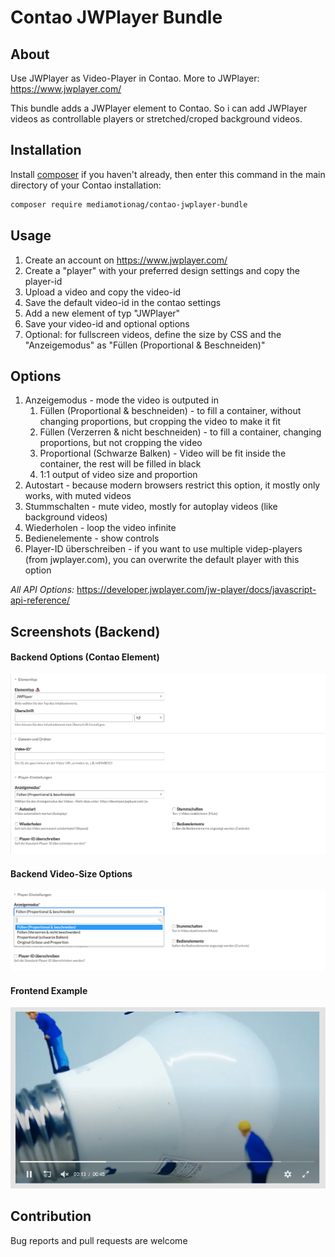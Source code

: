 
# Contao JWPlayer Bundle

## About
Use JWPlayer as Video-Player in Contao.
More to JWPlayer: https://www.jwplayer.com/

This bundle adds a JWPlayer element to Contao.
So i can add JWPlayer videos as controllable players or stretched/croped background videos.

## Installation
Install [composer](https://getcomposer.org) if you haven't already, then enter this command in the main directory of your Contao installation:
```sh
composer require mediamotionag/contao-jwplayer-bundle
```
## Usage
1. Create an account on https://www.jwplayer.com/
2. Create a "player" with your preferred design settings and copy the player-id
3. Upload a video and copy the video-id
4. Save the default video-id in the contao settings
5. Add a new element of typ "JWPlayer"
6. Save your video-id and optional options
7. Optional: for fullscreen videos, define the size by CSS and the "Anzeigemodus" as "Füllen (Proportional & Beschneiden)"

## Options
1. Anzeigemodus - mode the video is outputed in
    1. Füllen (Proportional & beschneiden) - to fill a container, without changing proportions, but cropping the video to make it fit
    2. Füllen (Verzerren & nicht beschneiden) - to fill a container, changing proportions, but not cropping the video
    3. Proportional (Schwarze Balken) - Video will be fit inside the container, the rest will be filled in black
    4. 1:1 output of video size and proportion
3. Autostart - because modern browsers restrict this option, it mostly only works, with muted videos
4. Stummschalten - mute video, mostly for autoplay videos (like background videos)
5. Wiederholen - loop the video infinite
6. Bedienelemente - show controls
7. Player-ID überschreiben - if you want to use multiple videp-players (from jwplayer.com), you can overwrite the default player with this option

*All API Options:*
https://developer.jwplayer.com/jw-player/docs/javascript-api-reference/

## Screenshots (Backend)
#### Backend Options (Contao Element)
![enter image description here](https://raw.githubusercontent.com/mediamotionag/contao-jwplayer-bundle/master/Backend_1.png)

#### Backend Video-Size Options  
![enter image description here](https://raw.githubusercontent.com/mediamotionag/contao-jwplayer-bundle/master/Backend_2.png)

#### Frontend Example
![enter image description here](https://raw.githubusercontent.com/mediamotionag/contao-jwplayer-bundle/master/Frontend.png)


## Contribution
Bug reports and pull requests are welcome
